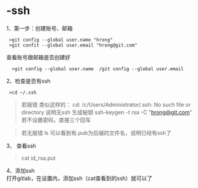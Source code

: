 # -ssh

1、第一步：创建账号、邮箱

     >git config --global user.name "hrong"
     >git confit --global user.email "hrong@git.com"
     
  查看账号跟邮箱是否创建好 
  
      >git config --global user.name  /git config --global user.email
  
2、检查是否有ssh   

     >cd ~/.ssh
        
  >若报错   类似这样的：  cd: /c/Users/Administrator/.ssh: No such file or directory 说明无ssh
  >生成秘钥  ssh-keygen -t rsa -C "hrong@git.com"   若不设置密码，直接三个回车
  
  >若无报错
  > ls 
  >可以看到有.pub为后缀的文件名，说明已经有ssh了
  
3、 查看ssh
  >cat id_rsa.put
  
4、添加ssh  
  打开gitlab，在设置内，添加ssh（cat查看到的ssh）就可以了
  
  
